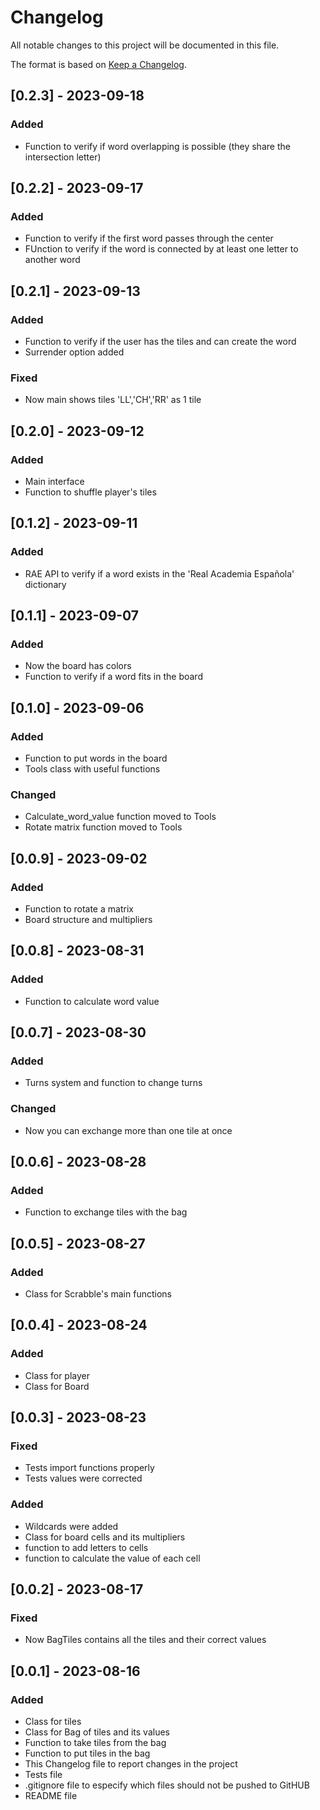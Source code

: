 # Changelog
All notable changes to this project will be documented in this file.

The format is based on [Keep a Changelog](https://keepachangelog.com/en/1.0.0/).

## [0.2.3] - 2023-09-18

### Added

- Function to verify if word overlapping is possible (they share the intersection letter)


## [0.2.2] - 2023-09-17

### Added

- Function to verify if the first word passes through the center
- FUnction to verify if the word is connected by at least one letter to another word



## [0.2.1] - 2023-09-13

### Added

- Function to verify if the user has the tiles and can create the word
- Surrender option added

### Fixed

- Now main shows tiles 'LL','CH','RR' as 1 tile

## [0.2.0] - 2023-09-12

### Added

- Main interface
- Function to shuffle player's tiles


## [0.1.2] - 2023-09-11

### Added

- RAE API to verify if a word exists in the 'Real Academia Española' dictionary


## [0.1.1] - 2023-09-07

### Added

- Now the board has colors
- Function to verify if a word fits in the board

## [0.1.0] - 2023-09-06

### Added

- Function to put words in the board
- Tools class with useful functions

### Changed

- Calculate_word_value function moved to Tools
- Rotate matrix function moved to Tools

## [0.0.9] - 2023-09-02

### Added

- Function to rotate a matrix
- Board structure and multipliers

## [0.0.8] - 2023-08-31

### Added

- Function to calculate word value

## [0.0.7] - 2023-08-30

### Added

- Turns system and function to change turns

### Changed

- Now you can exchange more than one tile at once


## [0.0.6] - 2023-08-28

### Added

- Function to exchange tiles with the bag


## [0.0.5] - 2023-08-27

### Added

- Class for Scrabble's main functions

## [0.0.4] - 2023-08-24

### Added

- Class for player
- Class for Board

## [0.0.3] - 2023-08-23

### Fixed

- Tests import functions properly
- Tests values were corrected

### Added

- Wildcards were added
- Class for board cells and its multipliers
- function to add letters to cells
- function to calculate the value of each cell

## [0.0.2] - 2023-08-17

### Fixed

- Now BagTiles contains all the tiles and their correct values

## [0.0.1] - 2023-08-16

### Added

- Class for tiles
- Class for Bag of tiles and its values
- Function to take tiles from the bag
- Function to put tiles in the bag
- This Changelog file to report changes in the project
- Tests file
- .gitignore file to especify which files should not be pushed to GitHUB
- README file 
